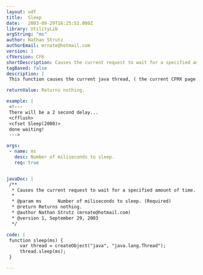 ```yaml
---
layout: udf
title:  Sleep
date:   2003-09-29T16:25:52.000Z
library: UtilityLib
argString: "ms"
author: Nathan Strutz
authorEmail: mrnate@hotmail.com
version: 1
cfVersion: CF6
shortDescription: Causes the current request to wait for a specified amount of time.
tagBased: false
description: |
 This function causes the current java thread, ( the current CFMX page request) to go to sleep for a specified number of milliseconds. Not tested with CF5. Found in Pete Freitag's blog (cfm.blogspot.com).

returnValue: Returns nothing.

example: |
 <!---
 There will be a 2 second delay...
 <cfflush>
 <cfset Sleep(2000)>
 done waiting!
 --->

args:
 - name: ms
   desc: Number of miliseconds to sleep.
   req: true


javaDoc: |
 /**
  * Causes the current request to wait for a specified amount of time.
  * 
  * @param ms      Number of miliseconds to sleep. (Required)
  * @return Returns nothing. 
  * @author Nathan Strutz (mrnate@hotmail.com) 
  * @version 1, September 29, 2003 
  */

code: |
 function sleep(ms) {
     var thread = createObject("java", "java.lang.Thread");
     thread.sleep(ms);
 }

---
```


